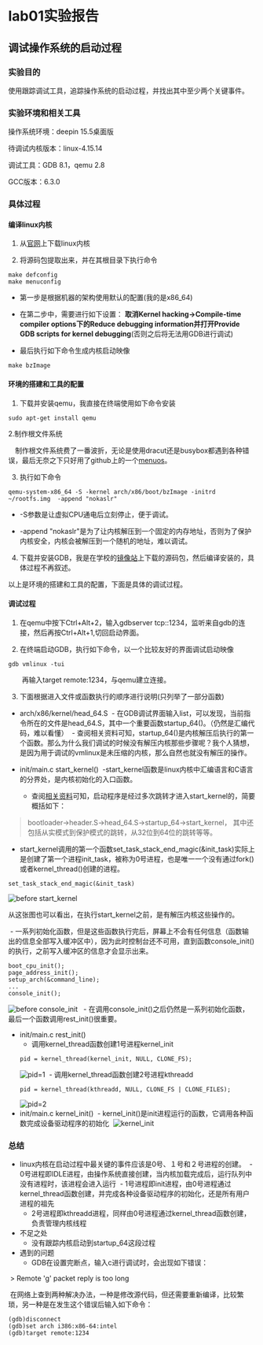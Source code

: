 # lab01实验报告

## 调试操作系统的启动过程

### 实验目的

使用跟踪调试工具，追踪操作系统的启动过程，并找出其中至少两个关键事件。

### 实验环境和相关工具

操作系统环境：deepin 15.5桌面版

待调试内核版本：linux-4.15.14

调试工具：GDB 8.1，qemu 2.8

GCC版本：6.3.0

### 具体过程

#### 编译linux内核

1. 从[官网](https://www.kernel.org/)上下载linux内核

2. 将源码包提取出来，并在其根目录下执行命令

```
make defconfig
make menuconfig
```

* 第一步是根据机器的架构使用默认的配置(我的是x86_64)

* 在第二步中，需要进行如下设置：
**取消Kernel hacking->Compile-time compiler options下的Reduce debugging information并打开Provide GDB scripts for kernel debugging**(否则之后将无法用GDB进行调试)

* 最后执行如下命令生成内核启动映像
```
make bzImage
```

#### 环境的搭建和工具的配置

1. 下载并安装qemu，我直接在终端使用如下命令安装
```
sudo apt-get install qemu
```
2.制作根文件系统

　制作根文件系统费了一番波折，无论是使用dracut还是busybox都遇到各种错误，最后无奈之下只好用了github上的一个[menuos](https://github.com/mengning/menu)。
 
3. 执行如下命令
```
qemu-system-x86_64 -S -kernel arch/x86/boot/bzImage -initrd ~/rootfs.img  -append "nokaslr"
```
* -S参数是让虚拟CPU通电后立刻停止，便于调试。

* -append "nokaslr"是为了让内核解压到一个固定的内存地址，否则为了保护内核安全，内核会被解压到一个随机的地址，难以调试。

4. 下载并安装GDB，我是在学校的[镜像站](https://mirrors.ustc.edu.cn/gnu/gdb/)上下载的源码包，然后编译安装的，具体过程不再叙述。 


以上是环境的搭建和工具的配置，下面是具体的调试过程。

#### 调试过程

1. 在qemu中按下Ctrl+Alt+2，输入gdbserver tcp::1234，监听来自gdb的连接，然后再按Ctrl+Alt+1,切回启动界面。

2. 在终端启动GDB，执行如下命令，以一个比较友好的界面调试启动映像
```
gdb vmlinux -tui
```
　　再输入target remote:1234，与qemu建立连接。

3. 下面根据进入文件或函数执行的顺序进行说明(只列举了一部分函数)

- arch/x86/kernel/head_64.S
  - 在GDB调试界面输入list，可以发现，当前指令所在的文件是head_64.S，其中一个重要函数startup_64()。（仍然是汇编代码，难以看懂）
  - 查阅相关资料可知，startup_64()是内核解压后执行的第一个函数。那么为什么我们调试的时候没有解压内核那些步骤呢？我个人猜想，是因为用于调试的vmlinux是未压缩的内核，那么自然也就没有解压的操作。
  
- init/main.c  start_kernel()
  -start_kernel函数是linux内核中汇编语言和C语言的分界处，是内核初始化的入口函数。
  - 查阅[相关资料](https://blog.csdn.net/RichardYSteven/article/details/52629731)可知，启动程序是经过多次跳转才进入start_kernel的，简要概括如下：
  
> bootloader->header.S->head_64.S->startup_64->start_kernel，
> 其中还包括从实模式到保护模式的跳转，从32位到64位的跳转等等。
  - start_kernel调用的第一个函数set_task_stack_end_magic(&init_task)实际上是创建了第一个进程init_task，被称为0号进程，也是唯一一个没有通过fork()或者kernel_thread()创建的进程。
  ```
  set_task_stack_end_magic(&init_task)
  ```
  ![before start_kernel](https://github.com/OSH-2018/OS_Li/blob/master/lab01/before%20start_kernel.png)
  
  从这张图也可以看出，在执行start_kernel之前，是有解压内核这些操作的。
  
  - 一系列初始化函数，但是这些函数执行完后，屏幕上不会有任何信息（函数输出的信息全部写入缓冲区中），因为此时控制台还不可用，直到函数console_init()的执行，之前写入缓冲区的信息才会显示出来。 
   ```
   boot_cpu_init();
   page_address_init();
   setup_arch(&command_line);
   ...
   console_init();
   ```
   ![before console_init](https://github.com/OSH-2018/OS_Li/blob/master/lab01/console_init.png)
   - 在调用console_init()之后仍然是一系列初始化函数，最后一个函数调用rest_init()很重要。
- init/main.c  rest_init()
  - 调用kernel_thread函数创建1号进程kernel_init
  ```
  pid = kernel_thread(kernel_init, NULL, CLONE_FS);
  ```
  ![pid=1](https://github.com/OSH-2018/OS_Li/blob/master/lab01/%E5%86%85%E6%A0%B81%E5%8F%B7%E8%BF%9B%E7%A8%8B.png)
  - 调用kernel_thread函数创建2号进程kthreadd
  ```
  pid = kernel_thread(kthreadd, NULL, CLONE_FS | CLONE_FILES);
  ```
  ![pid=2](https://github.com/OSH-2018/OS_Li/blob/master/lab01/kthread%E8%BF%9B%E7%A8%8B.png)
- init/main.c  kernel_init()
  - kernel_init()是init进程运行的函数，它调用各种函数完成设备驱动程序的初始化
  ![kernel_init]()

### 总结

- linux内核在启动过程中最关键的事件应该是0号、１号和２号进程的创建。
  - 0号进程即IDLE进程，由操作系统直接创建，当内核加载完成后，运行队列中没有进程时，该进程会进入运行
  - 1号进程即init进程，由0号进程通过kernel_thread函数创建，并完成各种设备驱动程序的初始化，还是所有用户进程的祖先
  - 2号进程即kthreadd进程，同样由0号进程通过kernel_thread函数创建，负责管理内核线程  
- 不足之处
  - 没有跟踪内核启动到startup_64这段过程
- 遇到的问题
  - GDB在设置完断点，输入c进行调试时，会出现如下错误：
  
  > Remote 'g' packet reply is too long
  
  在网络上查到两种解决办法，一种是修改源代码，但还需要重新编译，比较繁琐，另一种是在发生这个错误后输入如下命令：
  ```
  (gdb)disconnect
  (gdb)set arch i386:x86-64:intel
  (gdb)target remote:1234
  ```
